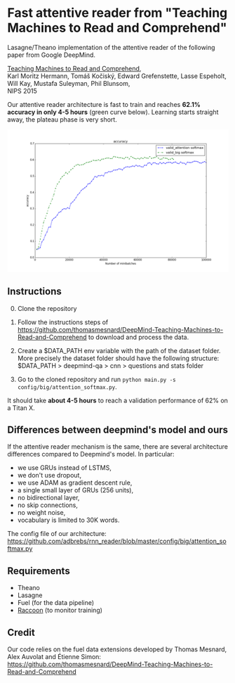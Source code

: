 # Fast attentive reader from "Teaching Machines to Read and Comprehend"
Lasagne/Theano implementation of the attentive reader of the following paper from Google DeepMind.

[Teaching Machines to Read and Comprehend](http://arxiv.org/abs/1506.03340),  
Karl Moritz Hermann, Tomáš Kočiský, Edward Grefenstette, Lasse Espeholt, Will Kay, Mustafa Suleyman, Phil Blunsom,  
NIPS 2015

Our attentive reader architecture is fast to train and reaches **62.1% accuracy in only 4-5 hours** (green curve below). Learning starts straight away, the plateau phase is very short.

![img](https://raw.githubusercontent.com/adbrebs/rnn_reader/master/training_profile.png "Raccoon demon")

## Instructions

0) Clone the repository 

1) Follow the instructions steps of https://github.com/thomasmesnard/DeepMind-Teaching-Machines-to-Read-and-Comprehend to download and process the data. 

2) Create a $DATA_PATH env variable with the path of the dataset folder. More precisely the dataset folder should have the following structure: 
$DATA_PATH > deepmind-qa > cnn > questions and stats folder 

3) Go to the cloned repository and run ``python main.py -s config/big/attention_softmax.py``.

It should take **about 4-5 hours** to reach a validation performance of 62% on a Titan X.

## Differences between deepmind's model and ours
If the attentive reader mechanism is the same, there are several architecture differences compared to Deepmind's model. 
In particular:

- we use GRUs instead of LSTMS,
- we don't use dropout,
- we use ADAM as gradient descent rule,
- a single small layer of GRUs (256 units),
- no bidirectional layer,
- no skip connections,
- no weight noise,
- vocabulary is limited to 30K words.

The config file of our architecture:
https://github.com/adbrebs/rnn_reader/blob/master/config/big/attention_softmax.py

## Requirements

- Theano
- Lasagne
- Fuel (for the data pipeline)
- [Raccoon](https://github.com/adbrebs/raccoon) (to monitor training)

## Credit

Our code relies on the fuel data extensions developed by Thomas Mesnard, Alex Auvolat and Étienne Simon: https://github.com/thomasmesnard/DeepMind-Teaching-Machines-to-Read-and-Comprehend

